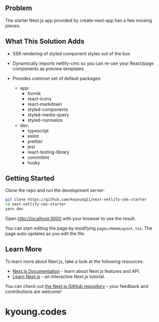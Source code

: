 ## Problem
The starter Next.js app provided by create-next-app has a few missing pieces.

## What This Solution Adds
- SSR rendering of styled component styles out of the box
- Dynamically imports netlify-cms so you can re-use your React/page components as preview templates
- Provides common set of default packages:
    
    - app:
        - formik
        - react-icons
        - react-markdown
        - styled-components
        - styled-media-query
        - styled-normalize
    - dev: 
        - typescript
        - eslint
        - prettier
        - jest
        - react-testing-library
        - commitlint
        - husky
    

## Getting Started

Clone the repo and run the development server:
```bash
git clone https://github.com/kwyoung11/next-netlify-cms-starter
cd next-netlify-cms-starter
yarn dev
```

Open [http://localhost:3000](http://localhost:3000) with your browser to see the result.

You can start editing the page by modifying `pages/HomeLayout.tsx`. The page auto-updates as you edit the file.

## Learn More

To learn more about Next.js, take a look at the following resources:

- [Next.js Documentation](https://nextjs.org/docs) - learn about Next.js features and API.
- [Learn Next.js](https://nextjs.org/learn) - an interactive Next.js tutorial.

You can check out [the Next.js GitHub repository](https://github.com/zeit/next.js/) - your feedback and contributions are welcome!

# kyoung.codes
